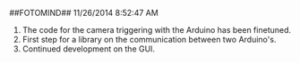 ##FOTOMIND##
11/26/2014 8:52:47 AM 
<ol>
	<li>
	The code for the camera triggering with the Arduino has been finetuned.
	</li>
	<li>
	First step for a library on the communication between two Arduino's.
	</li>
	<li>
	Continued development on the GUI.
	</li>
</ol>
